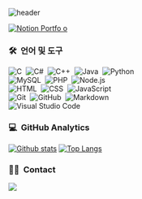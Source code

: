 ![header](https://capsule-render.vercel.app/api?type=waving&color=timeAuto&height=300&section=header&text=Welcome%20to%20my%20GitHub&fontSize=70&animation=fadeIn&fontAlignY=38&desc=!%20GitHub%20Test%20!&descAlignY=55&descAlign=62)

<!--text=메인 텍스트, desc=부가 설명, 작은 글-->

<!-- ![Tech Blog Badge](https://img.shields.io/badge/Blog-CC0000?style=flat-square&logo=Tesla&logoColor=white) ![Linkedin Badge](https://img.shields.io/badge/-LinkedIn-blue?style=flat-square&logo=Linkedin&logoColor=white) 
 -->
[![Notion Portfo
o](https://img.shields.io/badge/Portfolio-white?style=flat-square&logo=Notion&logoColor=black)](https://leejune.notion.site/70b846886e2e41368280f5a7e49f9e0d)
<br/>

### 🛠 &nbsp;언어 및 도구

![C](https://img.shields.io/badge/-C-A8B9CC?style=flat&logo=C&logoColor=white)&nbsp;
![C#](https://img.shields.io/badge/-C%23-239120?style=fla&logo=Csharp&logoColor=whitet)&nbsp;
![C++](https://img.shields.io/badge/-C++-00599C?style=flat&logo=C%2B%2B&logoColor=white)&nbsp;
![Java](https://img.shields.io/badge/-Java-007396?style=flat&logo=Java&logoColor=white)&nbsp;
![Python](https://img.shields.io/badge/-Python-3776AB?style=flat&logo=python&logoColor=white)&nbsp;\
![MySQL](https://img.shields.io/badge/-MySQL-4479A1?style=flat&logo=MySQL&logoColor=white)&nbsp;
![PHP](https://img.shields.io/badge/-PHP-777BB4?style=flat&logo=PHP&logoColor=white)&nbsp;
![Node.js](https://img.shields.io/badge/-Node.js-339933?style=flat&logo=Node.js&logoColor=white)&nbsp;\
![HTML](https://img.shields.io/badge/-HTML-E34F26?style=flat&logo=HTML5&logoColor=white)&nbsp;
![CSS](https://img.shields.io/badge/-CSS-1572B6?style=flat&logo=CSS3&logoColor=white)&nbsp;
![JavaScript](https://img.shields.io/badge/-JavaScript-F7DF1E?style=flat&logo=javascript&logoColor=white)&nbsp;\
![Git](https://img.shields.io/badge/-Git-F05032?style=flat&logo=git&logoColor=white)&nbsp;
![GitHub](https://img.shields.io/badge/-GitHub-181717?style=flat&logo=github&logoColor=white)&nbsp;
![Markdown](https://img.shields.io/badge/-Markdown-000000?style=flat&logo=markdown&logoColor=white)&nbsp;\
![Visual Studio Code](https://img.shields.io/badge/-Visual%20Studio%20Code-007ACC?style=flat&logo=visual-studio-code&logoColor=white)&nbsp;
<br/>

### 💻 &nbsp;GitHub Analytics

[![Github stats](https://github-readme-stats.vercel.app/api?username=marso34&show_icons=true&theme=transparent&include_all_commits=true&count_private=true)](https://github.com/marso34/github-readme-stats)
[![Top Langs](https://github-readme-stats.vercel.app/api/top-langs/?username=marso34&layout=compact&theme=transparent)](https://github.com/marso34/github-readme-stats)
<!--나중에 테마 수정-->

### 🤝🏻 &nbsp;Contact
<a href="mailto:mars102aq@gmail.com"><img src="https://img.shields.io/badge/-mars102aq@gmail.com-red?style=flat&logo=Gmail&logoColor=white"/></a>
